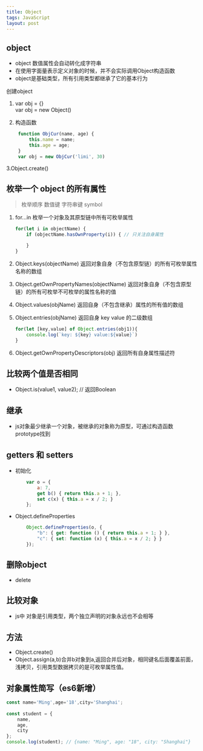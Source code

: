 ```yaml
---
title: Object
tags: JavaScript
layout: post
---
```


## object

- object 数值属性会自动转化成字符串
- 在使用字面量表示定义对象的时候，并不会实际调用Object构造函数
- object是基础类型，所有引用类型都继承了它的基本行为

创建object

1. var obj = {}  
   var obj = new Object()
2. 构造函数

   ```javascript
    function ObjCur(name, age) {
        this.name = name;
        this.age = age;
    }
    var obj = new ObjCur('limi', 30)
   ```

3.Object.create()

## 枚举一个 object 的所有属性

> 枚举顺序 数值键 字符串键 symbol

1. for...in 枚举一个对象及其原型链中所有可枚举属性

    ```javascript
    for(let i in objectName) {
        if (objectName.hasOwnProperty(i)) { // 只关注自身属性

        }
    }
    ```

2. Object.keys(objectName) 返回对象自身（不包含原型链）的所有可枚举属性名称的数组
3. Object.getOwnPropertyNames(objectName) 返回对象自身（不包含原型链）的所有可枚举不可枚举的属性名称的值
4. Object.values(objName) 返回自身（不包含继承）属性的所有值的数组
5. Object.entries(objName) 返回自身 key value 的二级数组

    ```javascript
    for(let [key,value] of Object.entries(obj1)){
        console.log(`key: ${key} value:${value}`)
    }
    ```

6. Object.getOwnPropertyDescriptors(obj) 返回所有自身属性描述符

## 比较两个值是否相同

- Object.is(value1, value2); // 返回Boolean

## 继承

- js对象最少继承一个对象，被继承的对象称为原型，可通过构造函数prototype找到

## getters 和 setters

- 初始化

    ```javascript
        var o = {
            a: 7,
            get b() { return this.a + 1; },
            set c(x) { this.a = x / 2; }
        };
    ```

- Object.defineProperties
  
    ```javascript
        Object.defineProperties(o, {
            "b": { get: function () { return this.a + 1; } },
            "c": { set: function (x) { this.a = x / 2; } }
        });
    ```

## 删除object

- delete

## 比较对象

- js中 对象是引用类型，两个独立声明的对象永远也不会相等

## 方法

- Object.create()
- Object.assign(a,b)合并b对象到a,返回合并后对象，相同键名后面覆盖前面，浅拷贝，引用类型数据拷贝的是可枚举属性值。

## 对象属性简写（es6新增）

```javascript
const name='Ming',age='18',city='Shanghai';
        
const student = {
    name,
    age,
    city
};
console.log(student); // {name: "Ming", age: "18", city: "Shanghai"}
```
